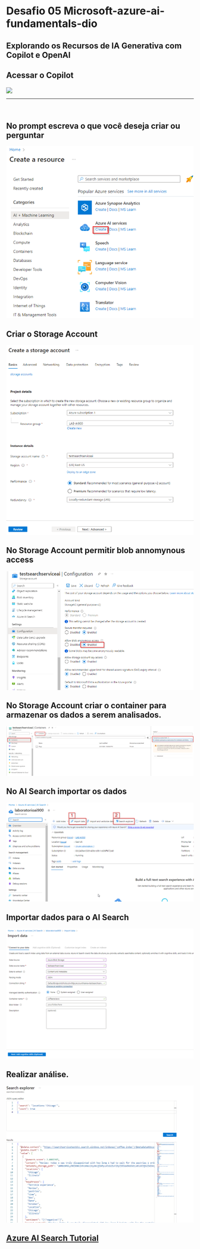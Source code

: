 # Desafio 05 Microsoft-azure-ai-fundamentals-dio
## Explorando os Recursos de IA Generativa com Copilot e OpenAI

## Acessar o Copilot
<img align="center" src="https://copilot.microsoft.com/" width=""/> 

---
&nbsp;

## No prompt escreva o que você deseja criar ou perguntar
<img align="center" src="https://github.com/DanCunha/Microsoft-azure-ai-fundamentals-dio/blob/main/Desafio04/Prints/AzureCognitiveSearch02.png" width=""/> 

## Criar o Storage Account
<img align="center" src="https://github.com/DanCunha/Microsoft-azure-ai-fundamentals-dio/blob/main/Desafio04/Prints/AzureCognitiveSearch03.png" width=""/> 

## No Storage Account permitir blob annomynous access
<img align="center" src="https://github.com/DanCunha/Microsoft-azure-ai-fundamentals-dio/blob/main/Desafio04/Prints/AzureCognitiveSearch04.png" width=""/> 

## No Storage Account criar o container para armazenar os dados a serem analisados.
<img align="center" src="https://github.com/DanCunha/Microsoft-azure-ai-fundamentals-dio/blob/main/Desafio04/Prints/AzureCognitiveSearch05.png" width=""/> 

## No AI Search importar os dados
<img align="center" src="https://github.com/DanCunha/Microsoft-azure-ai-fundamentals-dio/blob/main/Desafio04/Prints/AzureCognitiveSearch06.png" width=""/> 

## Importar dados para o AI Search
<img align="center" src="https://github.com/DanCunha/Microsoft-azure-ai-fundamentals-dio/blob/main/Desafio04/Prints/AzureCognitiveSearch07.png" width=""/> 

## Realizar análise.
<img align="center" src="https://github.com/DanCunha/Microsoft-azure-ai-fundamentals-dio/blob/main/Desafio04/Prints/AzureCognitiveSearch08.png" width=""/> 

## [Azure AI Search Tutorial](https://microsoftlearning.github.io/mslearn-ai-fundamentals/Instructions/Labs/11-ai-search.html)